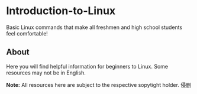 # Introduction-to-Linux
Basic Linux commands that make all freshmen and high school students feel comfortable!

## About
Here you will find helpful information for beginners to Linux. Some resources may not be in English. 

**Note:** All resources here are subject to the respective sopytight holder. 侵删
